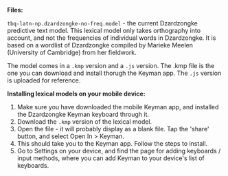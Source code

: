 **Files:**

```tbq-latn-np.dzardzongke-no-freq.model``` - the current Dzardzongke predictive text model. This lexical model only takes orthography into account, and not the frequencies of individual words in Dzardzongke. It is based on a wordlist of Dzardzongke compiled by Marieke Meelen (University of Cambridge) from her fieldwork.

The model comes in a ```.kmp``` version and a ```.js``` version. The .kmp file is the one you can download and install thorugh the Keyman app. The ```.js``` version is uploaded for reference. 


**Installing lexical models on your mobile device:**

1. Make sure you have downloaded the mobile Keyman app, and installed the Dzardzongke Keyman keyboard through it.
2. Download the ```.kmp``` version of the lexical model.
3. Open the file - it will probably display as a blank file. Tap the 'share' button, and select Open In > Keyman.
4. This should take you to the Keyman app. Follow the steps to install.
5. Go to Settings on your device, and find the page for adding keyboards / input methods, where you can add Keyman to your device's list of keyboards.
